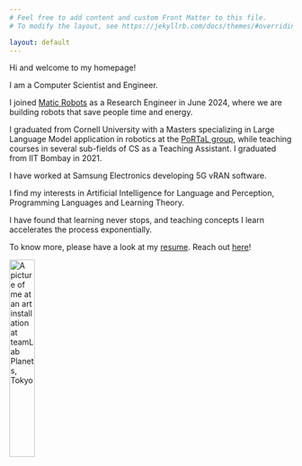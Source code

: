 ```yaml
---
# Feel free to add content and custom Front Matter to this file.
# To modify the layout, see https://jekyllrb.com/docs/themes/#overriding-theme-defaults

layout: default
---
```


Hi and welcome to my homepage!

I am a Computer Scientist and Engineer.

I joined <a href="https://maticrobots.com/" target="_blank">Matic Robots</a> as a Research Engineer in June 2024, where we are building robots that save people time and energy.

I graduated from Cornell University with a Masters specializing in Large Language Model application in robotics at the <a href="https://portal-cornell.github.io/" target="_blank">PoRTaL group</a>, while teaching courses in several sub-fields of CS as a Teaching Assistant. I graduated from IIT Bombay in 2021.

I have worked at Samsung Electronics developing 5G vRAN software.
 
I find my interests in Artificial Intelligence for Language and Perception, Programming Languages and Learning Theory.

I have found that learning never stops, and teaching concepts I learn accelerates the process exponentially.

To know more, please have a look at my <a href="{{site.baseurl}}/resume.pdf">resume</a>. Reach out <a href="mailto:yash.sharma200999@gmail.com">here</a>!


<img width="30%" border-radius="50%" src="{{site.baseurl}}/assets/me.jpg" alt="A picture of me at an art installation at teamLab Planets, Tokyo">
